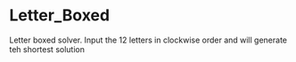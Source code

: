 # Letter_Boxed
Letter boxed solver. Input the 12 letters in clockwise order and will generate teh shortest solution
